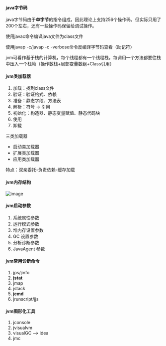 #### java字节码

java字节码由于**单字节**的指令组成，因此理论上支持256个操作码，但实际只用了200个左右，还有一些操作码保留给调试操作。

使用javac命令编译java文件为class文件

使用javap -c/javap -c -verbose命令反编译字节码查看（助记符）

jvm可看作基于栈的计算机，每个线程都有一个线程栈，每调用一个方法都要往栈中压入一个栈帧（操作数栈+局部变量数组+Class引用）

#### jvm类加载器

1. 加载：找到class文件
2. 验证：验证格式、依赖
3. 准备：静态字段、方法表
4. 解析：符号 -> 引用
5. 初始化：构造器、静态变量赋值、静态代码块
6. 使用
7. 卸载

三类加载器
- 启动类加载器
- 扩展类加载器
- 应用类加载器

特点：双亲委托-负责依赖-缓存加载

#### jvm内存结构
![image](A619EE03B7114AD29A6E38A8B267677B)

#### jvm启动参数

1. 系统属性参数
2. 运行模式参数
3. 堆内存设置参数
4. GC 设置参数
5. 分析诊断参数
6. JavaAgent 参数

#### jvm常用诊断命令

1. jps/jinfo
2. **jstat**
3. jmap
4. jstack
5. **jcmd**
6. jrunscript/jjs

#### jvm图形化工具

1. jconsole
2. jvisualvm
3. visualGC --> idea
4. jmc
